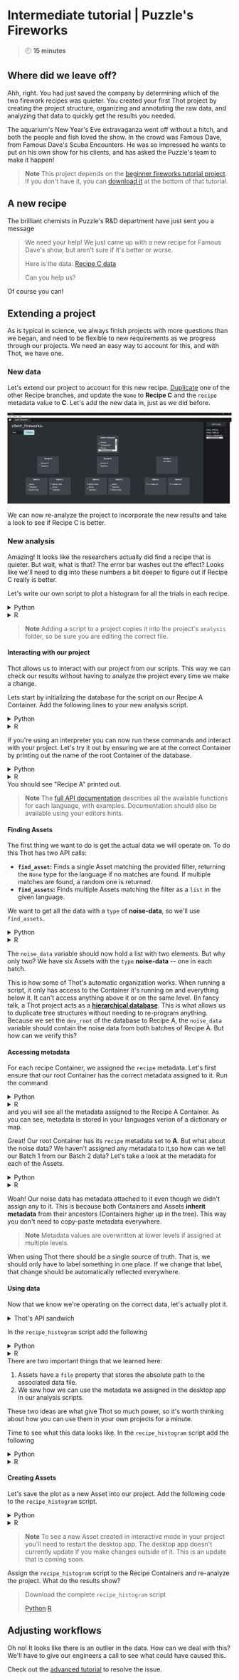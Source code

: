 # Intermediate tutorial | Puzzle's Fireworks
> :clock9: **15 minutes**

## Where did we leave off?
Ahh, right. You had just saved the company by determining which of the two firework recipes was quieter. You created your first Thot project by creating the project structure, organizing and annotating the raw data, and analyzing that data to quickly get the results you needed.

The aquarium's New Year's Eve extravaganza went off without a hitch, and both the people and fish loved the show. In the crowd was Famous Dave, from Famous Dave's Scuba Encounters. He was so impressed he wants to put on his own show for his clients, and has asked the Puzzle's team to make it happen!

> **Note**
> This project depends on the [beginner fireworks tutorial project](/beginner/fireworks).
> If you don't have it, you can [download it](/beginner/fireworks#sharing-results) at the bottom of that tutorial.

## A new recipe
The brilliant chemists in Puzzle's R&D department have just sent you a message
> We need your help!
> We just came up with a new recipe for Famous Dave's show, but aren't sure if it's better or worse.
> 
> Here is the data:
> [Recipe C data](https://resources.thot.so/public/tutorials/intermediate/fireworks/project_resources/data.zip)
>
> Can you help us?

Of course you can!

## Extending a project
As is typical in science, we always finish projects with more questions than we began, and need to be flexible to new requirements as we progress through our projects. We need an easy way to account for this, and with Thot, we have one.

### New data
Let's extend our project to account for this new recipe. [Duplicate](/beginner/fireworks#duplicating-subtrees) one of the other Recipe branches, and update the `Name` to **Recipe C** and the `recipe` metadata value to **C**.
Let's add the new data in, just as we did before.

![Adding Recipe C to the project](images/recipe_c_data.png)

We can now re-analyze the project to incorporate the new results and take a look to see if Recipe C is better.

### New analysis
Amazing! It looks like the researchers actually did find a recipe that is quieter. But wait, what is that? The error bar washes out the effect? Looks like we'll need to dig into these numbers a bit deeper to figure out if Recipe C really is better.

Let's write our own script to plot a histogram for all the trials in each recipe.
<details>
    <summary>Python</summary>
    Create a file called <code>recipe_histogram.py</code>, and add it to the project.
</details>
<details>
    <summary>R</summary>
    Create a file called <code>recipe_histogram.r</code>, and add it to the project.
</details>

> **Note**
> Adding a script to a project copies it into the project's `analysis` folder, so be sure you are editing the correct file.

#### Interacting with our project
Thot allows us to interact with our project from our scripts. This way we can check our results without having to analyze the project every time we make a change.

Lets start by initializing the database for the script on our Recipe A Container.
Add the following lines to your new analysis script.
<details>
    <summary>Python</summary>

    # import libraries
    import pandas as pd
    import thot

    # initialize thot database
    db = thot.Database(dev_root="/absolute/path/to/silent_fireworks/data/Recipe A")
</details>
<details>
    <summary>R</summary>

    # import libraries
    suppressPackageStartupMessages(library(tidyverse))
    library(thot)

    # initialize thot database
    db <- database(dev_root="/absolute/path/to/silent_fireworks/data/Recipe A")
</details>

If you're using an interpreter you can now run these commands and interact with your project.
Let's try it out by ensuring we are at the correct Container by printing out the name of the root Container of the database.
<details>
    <summary>Python</summary>
    
    db.root.name
</details>
<details>
    <summary>R</summary>

    db@root$name
</details>
You should see "Recipe A" printed out. 

> **Note**
> The [full API documentation](/api) describes all the available functions for each language, with examples.
> Documentation should also be available using your editors hints.

#### Finding Assets
The first thing we want to do is get the actual data we will operate on. To do this Thot has two API calls:
+ **`find_asset`:** Finds a single Asset matching the provided filter, returning the `None` type for the language if no matches are found. If multiple matches are found, a random one is returned.
+ **`find_assets`:** Finds multiple Assets matching the filter as a `list` in the given language.

We want to get all the data with a `type` of **noise-data**, so we'll use `find_assets`.
<details>
    <summary>Python</summary>

    # find all data with type `noise-data` in the subtree
    noise_data = db.find_assets(type="noise-data")
</details>
<details>
    <summary>R</summary>

    # find all data with type `noise-data` in the subtree
    noise_data <- db |> find_assets(type="noise-data")
</details>

The `noise_data` variable should now hold a list with two elements. But why only two? We have six Assets with the `type` **noise-data** -- one in each batch.

This is how some of Thot's automatic organization works. When running a script, it only has access to the Container it's running on and everything below it. It can't access anything above it or on the same level.
(In fancy talk, a Thot project acts as a [**hierarchical database**](/api#hierarchical-database). This is what allows us to duplicate tree structures without needing to re-program anything.
Because we set the `dev_root` of the database to Recipe A, the `noise_data` variable should contain the noise data from both batches of Recipe A. But how can we verify this?

#### Accessing metadata
For each recipe Container, we assigned the `recipe` metadata. Let's first ensure that our root Container has the correct metadata assigned to it. Run the command
<details>
    <summary>Python</summary>

    db.root.metadata
</details>
<details>
    <summary>R</summary>

    db@root$metadata
</details>
and you will see all the metadata assigned to the Recipe A Container. As you can see, metadata is stored in your languages verion of a dictionary or map. 

Great! Our root Container has its `recipe` metadata set to **A**. But what about the noise data? We haven't assigned any metadata to it,so how can we tell our Batch 1 from our Batch 2 data? Let's take a look at the metadata for each of the Assets.
<details>
    <summary>Python</summary>

    for data in noise_data:
        print(data.metadata)
</details>
<details>
    <summary>R</summary>

</details>

Woah! Our noise data has metadata attached to it even though we didn't assign any to it. This is because both Containers and Assets **inherit metadata** from their ancestors (Containers higher up in the tree). This way you don't need to copy-paste metadata everywhere. 

> **Note**
> Metadata values are overwritten at lower levels if assigned at multiple levels.

When using Thot there should be a single source of truth. That is, we should only have to label something in one place. If we change that label, that change should be automatically reflected everywhere.

#### Using data
Now that we know we're operating on the correct data, let's actually plot it.
<details>
    <summary>Thot's API sandwich</summary>
    Thot uses a "sandwhich" model for its API, where Thot is the bread. Below you'll see how you start by using Thot to get the data you need from your project. You then do whatever analysis you want (the meat). Finally, you save any new data back into your project.
    [Learn more](/api#sandwich-model)
</details>

In the `recipe_histogram` script add the following
<details>
    <summary>Python</summary>

    # load data into dataframe
    df = []
    for data in noise_data:
        tdf = pd.read_csv(data.file, index_col=0) # get file from Asset
        tdf = tdf.rename(columns={"Volume [dB]": data.metadata["batch"]}) # rename columns by batch
        df.append(tdf)

    df = pd.concat(df, axis=1) # merge dataframes into one
</details>
<details>
    <summary>R</summary>

</details>
There are two important things that we learned here:

1. Assets have a `file` property that stores the absolute path to the associated data file.
2. We saw how we can use the metadata we assigned in the desktop app in our analysis scripts.

These two ideas are what give Thot so much power, so it's worth thinking about how you can use them in your own projects for a minute.

Time to see what this data looks like.
In the `recipe_histogram` script add the following
<details>
    <summary>Python</summary>

    # plot the data
    ax = df.plot.hist(alpha=0.5)
</details>
<details>
    <summary>R</summary>

</details>

#### Creating Assets
Let's save the plot as a new Asset into our project.
Add the following code to the `recipe_histogram` script.
<details>
    <summary>Python</summary>

    # save plot
    fig_path = db.add_asset(
        "noise_data_histogram.png",
        name="Noise Data Histogram",
        tags=["figure"],
        description="Histogram of noise data by batch."
    )

    ax.get_figure().savefig(fig_path)
</details>
<details>
    <summary>R</summary>

</details>

> **Note**
> To see a new Asset created in interactive mode in your project you'll need to restart the desktop app.
> The desktop app doesn't currently update if you make changes outside of it.
> This is an update that is coming soon.

Assign the `recipe_histogram` script to the Recipe Containers and re-analyze the project. What do the results show?

> Download the complete `recipe_histogram` script
> 
> [Python](https://resources.thot.so/public/tutorials/intermediate/fireworks/project_resources/recipe_histogram.py)
> [R](https://resources.thot.so/public/tutorials/intermediate/fireworks/project_resources/recipe_histogram.r)

## Adjusting workflows
Oh no! It looks like there is an outlier in the data. How can we deal with this? 
We'll have to give our engineers a call to see what could have caused this.

Check out the [advanced tutorial](/advanced) to resolve the issue.
